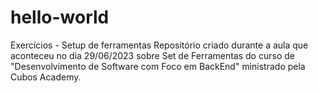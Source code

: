 # hello-world
Exercícios - Setup de ferramentas
Repositório criado durante a aula que aconteceu no dia 29/06/2023 sobre Set de Ferramentas do curso de "Desenvolvimento de Software com Foco em BackEnd" ministrado pela Cubos Academy.

